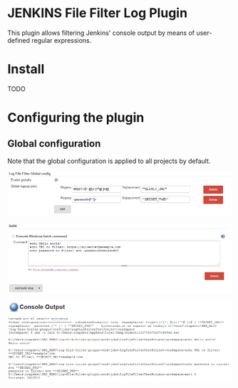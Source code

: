 # JENKINS File Filter Log Plugin

This plugin allows filtering Jenkins' console output by means of user-defined regular expressions.

# Install

TODO

# Configuring the plugin

## Global configuration

Note that the global configuration is applied to all projects by default.

![Global configuration](readmeImages/globalConfig.png "Global configuration")

![Global configuration](readmeImages/projectConfigWindowsBatch.png "Sample logging")
 
![Global configuration](readmeImages/consoleOutput.png "Console output")


